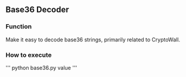 ## Base36 Decoder
### Function
Make it easy to decode base36 strings, primarily related to CryptoWall.

### How to execute
'''
python base36.py value
'''
